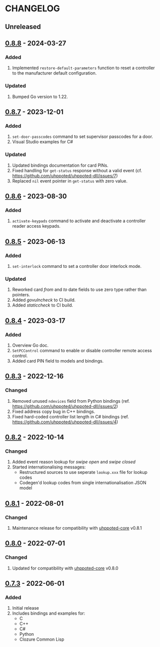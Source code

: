 # CHANGELOG

## Unreleased


## [0.8.8](https://github.com/uhppoted/uhppoted-dll/releases/tag/v0.8.8) - 2024-03-27

### Added
1. Implemented `restore-default-parameters` function to reset a controller to the manufacturer default configuration.

### Updated
1. Bumped Go version to 1.22.


## [0.8.7](https://github.com/uhppoted/uhppoted-dll/releases/tag/v0.8.7) - 2023-12-01

### Added
1. `set-door-passcodes` command to set supervisor passcodes for a door.
2. Visual Studio examples for C#

### Updated
1. Updated bindings documentation for card PINs.
2. Fixed handling for `get-status` response without a valid event (cf. https://github.com/uhppoted/uhppoted-dll/issues/7)
3. Replaced `nil` event pointer in `get-status` with zero value.


## [0.8.6](https://github.com/uhppoted/uhppoted-dll/releases/tag/v0.8.6) - 2023-08-30

### Added
1. `activate-keypads` command to activate and deactivate a controller reader access keypads.


## [0.8.5](https://github.com/uhppoted/uhppoted-dll/releases/tag/v0.8.5) - 2023-06-13

### Added
1. `set-interlock` command to set a controller door interlock mode.

### Updated
1. Reworked card _from_ and _to_ date fields to use zero type rather than pointers.
2. Added _govulncheck_ to CI build.
3. Added _staticcheck_ to CI build.


## [0.8.4](https://github.com/uhppoted/uhppoted-dll/releases/tag/v0.8.4) - 2023-03-17

### Added
1. Overview Go doc.
2. `SetPCControl` command to enable or disable controller remote access control.
3. Added card PIN field to models and bindings.


## [0.8.3](https://github.com/uhppoted/uhppoted-dll/releases/tag/v0.8.3) - 2022-12-16

### Changed
1. Removed unused `ndevices` field from Python bindings (ref. https://github.com/uhppoted/uhppoted-dll/issues/2)
2. Fixed address copy bug in C++ bindings.
3. Fixed hard-coded controller list length in C# bindings (ref. https://github.com/uhppoted/uhppoted-dll/issues/4)


## [0.8.2](https://github.com/uhppoted/uhppoted-dll/releases/tag/v0.8.2) - 2022-10-14

### Changed
1. Added event reason lookup for _swipe open_ and _swipe closed_
2. Started internationalising messages:
   - Restructured sources to use seperate `lookup.xxx` file for lookup codes
   - Codegen'd lookup codes from single internationalisation JSON model


## [0.8.1](https://github.com/uhppoted/uhppoted-dll/releases/tag/v0.8.1) - 2022-08-01

### Changed
1. Maintenance release for compatibility with [uhppoted-core](https://github.com/uhppoted/uhppote-core) v0.8.1


## [0.8.0](https://github.com/uhppoted/uhppoted-dll/releases/tag/v0.8.0) - 2022-07-01

### Changed
1. Updated for compatibility with [uhppoted-core](https://github.com/uhppoted/uhppote-core) v0.8.0


## [0.7.3](https://github.com/uhppoted/uhppoted-dll/releases/tag/v0.7.3) - 2022-06-01

### Added
1. Initial release
2. Includes bindings and examples for:
   - C
   - C++
   - C#
   - Python
   - Clozure Common Lisp

